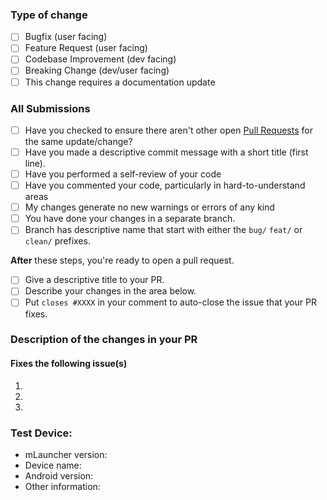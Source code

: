 ### Type of change <!-- required to be filled in -->

<!-- Please delete options that are not relevant. -->

- [ ] Bugfix (user facing) <!-- non-breaking change which fixes an issue -->
- [ ] Feature Request (user facing) <!-- non-breaking change which adds functionality -->
- [ ] Codebase Improvement (dev facing) <!-- non-breaking change which refines the code base -->
- [ ] Breaking Change (dev/user facing) <!--fix or feature that would cause existing functionality to not work as expected -->
- [ ] This change requires a documentation update

### All Submissions <!-- to be checked but remove any that are not required -->

- [ ] Have you checked to ensure there aren't other open [Pull Requests](../../../pulls) for the same update/change? <!-- required -->
- [ ] Have you made a descriptive commit message with a short title (first line). <!-- required -->
- [ ] Have you performed a self-review of your code <!-- required -->
- [ ] Have you commented your code, particularly in hard-to-understand areas <!-- required -->
- [ ] My changes generate no new warnings or errors of any kind <!-- required -->
- [ ] You have done your changes in a separate branch. <!-- required -->
- [ ] Branch has descriptive name that start with either the `bug/` `feat/` or `clean/`  prefixes. <!-- required --> 
<!-- Good examples are: 'bug/signin-issue' 'feat/issue-templates' or 'clean/code-change-to-app-draw'. -->

**After** these steps, you're ready to open a pull request.

- [ ] Give a descriptive title to your PR. <!-- required -->
- [ ] Describe your changes in the area below. <!-- required -->
- [ ] Put `closes #XXXX` in your comment to auto-close the issue that your PR fixes. <!--- Please delete if not relevant. -->

### Description of the changes in your PR

<!-- 
Please include a summary of the changes and the related issue. 
Please also include relevant motivation and context. 
List any dependencies that are required for this change. 
-->

#### Fixes the following issue(s) <!-- This section can be removed if this is a new feature and not a issue. -->

1.
2.
3.

### Test Device: <!-- required -->
- mLauncher version:
- Device name:
- Android version:
- Other information:
